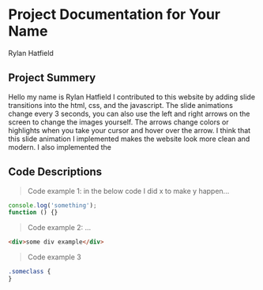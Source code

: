 # Project Documentation for Your Name

Rylan Hatfield

## Project Summery

Hello my name is Rylan Hatfield
I contributed to this website by adding slide transitions into the html, css, and the javascript. The slide animations change every 3 seconds, you can also use the left and right arrows on the screen to change the images yourself. The arrows change colors or highlights when you take your cursor and hover over the arrow. I think that this slide animation I implemented makes the website look more clean and modern. I also implemented the

## Code Descriptions

> Code example 1: in the below code I did x to make y happen...

```js
console.log('something');
function () {}
```

> Code example 2: ...

```html
<div>some div example</div>
```

> Code example 3

```css
.someclass {
}
```
